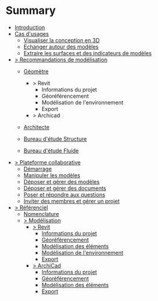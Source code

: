 # Summary

* [Introduction](README.md)
* [Cas d'usages](/01_CasUsages/README.md#casusages)
  * [Visualiser la conception en 3D](/01_CasUsages/README.md#visualisation3D)
  * [Echanger autour des modèles](/01_CasUsages/README.md#echanger)
  * [Extraire les surfaces et des indicateurs de modèles](/01_CasUsages/README.md#kpi)
* [&gt; Recommandations de modélisation](/02_Modelisation/README.md)
  * [Géomètre](/02_Modelisation/01_geometre/README.md)
    * &gt; Revit
      * Informations du projet
      * Géoréférencement
      * Modélisation de l'environnement
      * Export
    * &gt; Archicad

  * [Architecte](/02_Modelisation/02_architecte/README.md)
  * [Bureau d'étude Structure](/02_Modelisation/03_betStructure/README.md)
  * [Bureau d'étude Fluide](/02_Modelisation/04_betFluide/README.md)
* [&gt; Plateforme collaborative](/03_bimsync/README.md)
  * [Démarrage](/03_bimsync/demarrage.md)
  * [Manipuler les modèles](/03_bimsync/manipuler-les-modeles.md)
  * [Déposer et gérer des modèles](/03_bimsync/deposer-et-gerer-des-modeles.md)
  * [Déposer et gérer des documents](/03_bimsync/deposer-et-gerer-des-documents.md)
  * [Poser et répondre aux questions](/03_bimsync/poser-et-repondre-aux-questions.md)
  * [Inviter des membres et gérer un projet](/03_bimsync/inviter-des-membres-et-gerer-un-projet.md)
* [&gt; Référenciel](00_Referentiel/nomenclature.md)
  * [Nomenclature](00_Referentiel/nomenclature.md)
  * [&gt; Modélisation](02_Modelisation/00_communs/generalites.md)
    * [&gt; Revit](02_Modelisation/00_communs/generalites.md)
      * [Informations du projet](02_Modelisation/00_communs/info-projet-rvt.md)
      * [Géoréférencement](02_Modelisation/00_communs/georeferencement-rvt.md)
      * [Modélisation des éléments](02_Modelisation/02_architecte/modelisation-rvt.md)
      * [Modélisation de l'environnement](02_Modelisation/01_geometre/modelisation-rvt.md)
      * [Export](02_Modelisation/00_communs/export-rvt.md)
    * [&gt; ArchiCad](02_Modelisation/00_communs/generalites.md)
      * [Informations du projet](02_Modelisation/00_communs/info-projet-archicad.md)
      * [Géoréférencement](02_Modelisation/00_communs/georeferencement-archicad.md)
      * [Modélisation des éléments](02_Modelisation/02_architecte/modelisation-archicad.md)
      * [Export](02_Modelisation/00_communs/export-archicad.md)



